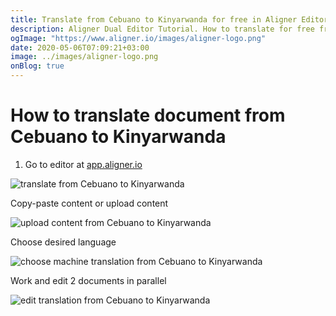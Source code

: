 ```yaml
---
title: Translate from Cebuano to Kinyarwanda for free in Aligner Editor
description: Aligner Dual Editor Tutorial. How to translate for free from Cebuano to Kinyarwanda. Aligner is multilingual document management platform. 
ogImage: "https://www.aligner.io/images/aligner-logo.png"
date: 2020-05-06T07:09:21+03:00
image: ../images/aligner-logo.png
onBlog: true
---
```


# How to translate document from Cebuano to Kinyarwanda

1. Go to editor at [app.aligner.io](https://app.aligner.io "Aligner App web page")

![translate from Cebuano to Kinyarwanda](../aligner-blank-editor.png "translate from Cebuano to Kinyarwanda")

Copy-paste content or upload content

![upload content from Cebuano to Kinyarwanda](../aligner-uploaded-document.png "upload content from Cebuano to Kinyarwanda")

Choose desired language

![choose machine translation from Cebuano to Kinyarwanda](../aligner-language-dropdown.png "choose machine translation from Cebuano to Kinyarwanda")

Work and edit 2 documents in parallel

![edit translation from Cebuano to Kinyarwanda](../aligner-double-sitded-editor.png "edit translation from Cebuano to Kinyarwanda")


